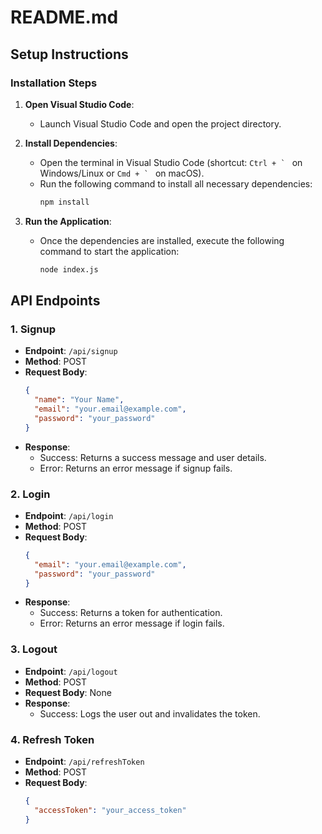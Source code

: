 # README.md

## Setup Instructions
### Installation Steps

1. **Open Visual Studio Code**:
   - Launch Visual Studio Code and open the project directory.

2. **Install Dependencies**:
   - Open the terminal in Visual Studio Code (shortcut: ``Ctrl + ` `` on Windows/Linux or ``Cmd + ` `` on macOS).
   - Run the following command to install all necessary dependencies:
     ```bash
     npm install
     ```

3. **Run the Application**:
   - Once the dependencies are installed, execute the following command to start the application:
     ```bash
     node index.js
     ```

## API Endpoints

### 1. **Signup**
- **Endpoint**: `/api/signup`
- **Method**: POST
- **Request Body**:
  ```json
  {
    "name": "Your Name",
    "email": "your.email@example.com",
    "password": "your_password"
  }
  ```
- **Response**:
  - Success: Returns a success message and user details.
  - Error: Returns an error message if signup fails.

### 2. **Login**
- **Endpoint**: `/api/login`
- **Method**: POST
- **Request Body**:
  ```json
  {
    "email": "your.email@example.com",
    "password": "your_password"
  }
  ```
- **Response**:
  - Success: Returns a token for authentication.
  - Error: Returns an error message if login fails.

### 3. **Logout**
- **Endpoint**: `/api/logout`
- **Method**: POST
- **Request Body**: None
- **Response**:
  - Success: Logs the user out and invalidates the token.

### 4. **Refresh Token**
- **Endpoint**: `/api/refreshToken`
- **Method**: POST
- **Request Body**:
  ```json
  {
    "accessToken": "your_access_token"
  }
  ```
